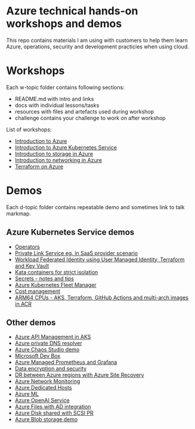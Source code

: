 # Azure technical hands-on workshops and demos
This repo contains materials I am using with customers to help them learn Azure, operations, security and development practicies when using cloud.

# Workshops
Each w-topic folder contains following sections:
- README.md with intro and links
- docs with individual lessons/tasks
- resources with files and artefacts used during workshop
- challenge contains your challenge to work on after workshop
  
List of workshops:
- [Introduction to Azure](./w-azure-basics/README.md)
- [Introduction to Azure Kubernetes Service](./w-aks-intro/README.md)
- [Introduction to storage in Azure](./w-storage/README.md)
- [Introduction to networking in Azure](./w-networking/README.md)
- [Terraform on Azure](./w-terraform-on-azure/README.md)

# Demos
Each d-topic folder contains repeatable demo and sometimes link to talk markmap.

## Azure Kubernetes Service demos
- [Operators](./d-aks-operators/README.md)
- [Private Link Service eg. in SaaS provider scenario](./d-aks-privatelinkservice/README.md)
- [Workload Federated Identity using User Managed Identity, Terraform and Key Vault](./d-aks-federated-identity/README.md)
- [Kata containers for strict isolation](./d-aks-kata/README.md)
- [Secrets - notes and tips](./d-aks-secrets/README.md)
- [Azure Kubernetes Fleet Manager](./d-kubernetes-fleet/../README.md)
- [Cost management](./d-aks-cost-management/README.md)
- [ARM64 CPUs - AKS, Terraform, GitHub Actions and multi-arch images in ACR](./d-aks-arm64/README.md)

## Other demos
- [Azure API Management in AKS](./d-apim-in-aks/README.md)
- [Azure private DNS resolver](./d-dns-resolver/README.md)
- [Azure Chaos Studio demo](./d-chaos-studio/README.md)
- [Microsoft Dev Box](./d-devbox/README.md)
- [Azure Managed Prometheus and Grafana](./d-managed-prometheus/README.md)
- [Data encryption and security](./d-data-security/README.md)
- [DR between Azure regions with Azure Site Recovery](./d-asr/README.md)
- [Azure Network Monitoring](./d-net-monitor/README.md)
- [Azure Dedicated Hosts](./d-dedicated-hosts/README.md)
- [Azure ML](https://github.com/tkubica12/ai-demos/tree/main/azureml)
- [Azure OpenAI Service](https://github.com/tkubica12/ai-demos/tree/main/openai) 
- [Azure Files with AD integration](./d-storage-files-ad/README.md)
- [Azure Disk shared with SCSI PR](./d-storage-disk-shared/README.md) 
- [Azure Blob storage demo](./d-azure-blob-storage/README.md)
